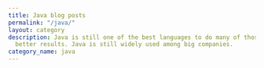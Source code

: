 ```yaml
---
title: Java blog posts
permalink: "/java/"
layout: category
description: Java is still one of the best languages to do many of those things with
  better results. Java is still widely used among big companies.
category_name: java
---
```


